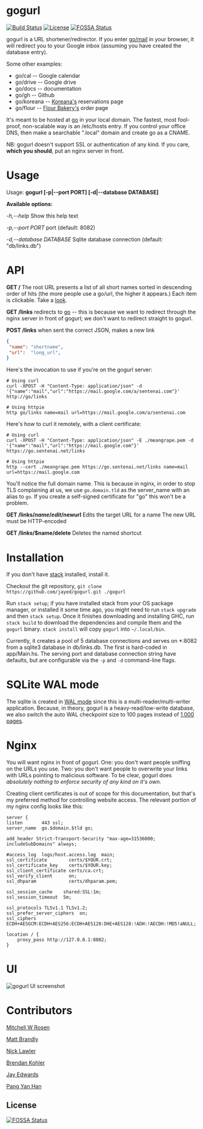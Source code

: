 # gogurl

[![Build Status](https://travis-ci.org/jayed/gogurl.svg?branch=master)](https://travis-ci.org/jayed/gogurl) [![License](https://img.shields.io/badge/License-BSD%203--Clause-blue.svg)](https://tldrlegal.com/license/bsd-3-clause-license-%28revised%29)
[![FOSSA Status](https://app.fossa.io/api/projects/git%2Bgithub.com%2Fjayed%2Fgogurl.svg?type=shield)](https://app.fossa.io/projects/git%2Bgithub.com%2Fjayed%2Fgogurl?ref=badge_shield)

gogurl is a URL shortener/redirector.
If you enter [go/mail](http://go/mail) in your browser,
it will redirect you to your Google inbox (assuming
you have created the database entry).

Some other examples:
* go/cal -- Google calendar
* go/drive -- Google drive
* go/docs -- documentation
* go/gh -- Github
* go/koreana -- [Koreana's](http://koreanaboston.com/) reservations page
* go/flour -- [Flour Bakery's](https://flourbakery.com/) order page

It's meant to be hosted at [go](http://go/) in your local domain.
The fastest, most fool-proof, non-scalable way is an /etc/hosts entry.
If you control your office DNS, then make a searchable ".local" domain
and create go as a CNAME.

NB: gogurl doesn't support SSL or authentication of any kind. If you care,
**which you should**, put an nginx server in front.

# Usage
Usage: **gogurl [-p|--port PORT] [-d|--database DATABASE]**

**Available options:**

  *-h,--help*                Show this help text

  *-p,--port PORT*           port (default: 8082)

  *-d,--database DATABASE*   Sqlite database connection (default: "db/links.db")

# API
**GET /**
  The root URL presents a list of all short names sorted in descending order of
  hits (the more people use a go/url, the higher it appears.) Each item is
  clickable. Take a [look](#interface).

**GET /links**
  redirects to [go](https://go/) -- this is because we want to redirect through the
  nginx server in front of gogurl; we don't want to redirect straight to gogurl.

**POST /links**
  when sent the correct JSON, makes a new link
  ```json
  {
   "name": "shortname",
   "url":  "long_url",
  }
   ```

Here's the invocation to use if you're on the gogurl server:

    # Using curl
    curl -XPOST -H "Content-Type: application/json" -d '{"name":"mail","url":"https://mail.google.com/a/sentenai.com"}' http://go/links

    # Using httpie
    http go/links name=mail url=https://mail.google.com/a/sentenai.com

Here's how to curl it remotely, with a client certificate:

    # Using curl
    curl -XPOST -H "Content-Type: application/json" -E ./meangrape.pem -d '{"name":"mail","url":"https://mail.google.com"}' https://go.sentenai.net/links

    # Using httpie
    http --cert ./meangrape.pem https://go.sentenai.net/links name=mail url=https://mail.google.com

   You'll notice the full domain name. This is because in nginx, in order to
   stop TLS complaining at us, we use `go.domain.tld` as the server_name with an
   alias to `go`. If you create a self-signed certificate for "go" this won't be
   a problem.

**GET /links/$name/edit/$newurl**
  Edits the target URL for a name
  The new URL must be HTTP-encoded

**GET /links/$name/delete**
  Deletes the named shortcut

# Installation

If you don't have [stack](https://docs.haskellstack.org/en/stable/README/) installed, install it.

Checkout the git repository, `git clone https://github.com/jayed/gogurl.git
./gogurl`

Run `stack setup`; if you have installed stack from your OS package manager, or
installed it some time ago, you might need to run `stack upgrade` and then
`stack setup`. Once it finishes downloading and installing GHC, run `stack
build` to download the dependencies and compile them and the `gogurl` binary.
`stack install` will copy `gogurl` into `~/.local/bin`.

Currently, it creates a pool of 5 database connections and serves on \*:8082
from a sqlite3 database in db/links.db. The first is hard-coded in app/Main.hs.
The serving port and database connection string have defaults, but are
configurable via the `-p` and `-d` command-line flags.

# SQLite WAL mode

The sqlite is created in [WAL mode](https://www.sqlite.org/wal.html)
since this is a multi-reader/multi-writer application. Because, in theory,
gogurl is a heavy-read/low-write database, we also switch the auto WAL
checkpoint size to 100 pages instead of [1,000 pages](https://www.sqlite.org/pragma.html#pragma_wal_autocheckpoint).

# Nginx

You will want nginx in front of gogurl. One: you don't want people sniffing on
the URLs you use. Two: you don't want people to overwrite your links
with URLs pointing to malicious software. To be clear, gogurl does *absolutely
nothing to enforce security of any kind on it's own.*

Creating client certificates is out of scope for this documentation, but that's
my preferred method for controlling website access. The relevant portion of my
nginx config looks like this:

  ```nginx
  server {
  listen       443 ssl;
  server_name  go.$domain.$tld go;

  add_header Strict-Transport-Security "max-age=31536000; includeSubDomains" always;

  #access_log  logs/host.access.log  main;
  ssl_certificate        certs/$YOUR.crt;
  ssl_certificate_key    certs/$YOUR.key;
  ssl_client_certificate certs/ca.crt;
  ssl_verify_client      on;
  ssl_dhparam            certs/dhparam.pem;

  ssl_session_cache    shared:SSL:1m;
  ssl_session_timeout  5m;

  ssl_protocols TLSv1.1 TLSv1.2;
  ssl_prefer_server_ciphers  on;
  ssl_ciphers  ECDH+AESGCM:ECDH+AES256:ECDH+AES128:DHE+AES128:!ADH:!AECDH:!MD5!aNULL;

  location / {
      proxy_pass http://127.0.0.1:8082;
  }
  ```

# <a name="interface">UI</a>

![gogurl UI screenshot](/docs/images/gogurl.png?raw=true "gogurl
interface")

# Contributors

[Mitchell W Rosen](https://github.com/mitchellwrosen)

[Matt Brandly](https://github.com/brandly)

[Nick Lawler](https://github.con/xilnocas)

[Brendan Kohler](https://github.com/xnomagichash)

[Jay Edwards](https://github.com/jayed)

[Pang Yan Han](https://github.com/yanhan)


## License
[![FOSSA Status](https://app.fossa.io/api/projects/git%2Bgithub.com%2Fjayed%2Fgogurl.svg?type=large)](https://app.fossa.io/projects/git%2Bgithub.com%2Fjayed%2Fgogurl?ref=badge_large)
